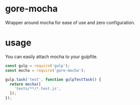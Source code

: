 # gore-mocha

Wrapper around mocha for ease of use and zero configuration.

# usage

You can easily attach mocha to your gulpfile.

```JavaScript
const gulp = require('gulp');
const mocha = require('gore-mocha');

gulp.task('test', function gulpTestTask() {
  return mocha([
    'tests/**/*.test.js',
  ]);
});
```
